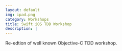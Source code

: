 ```yaml
---
layout: default
img: ipad.png
category: Workshops
title: Swift iOS TDD Workshop
description: |
---
```


Re-edtion of well known Objective-C TDD workshop.